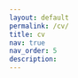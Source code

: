```yaml
---
layout: default
permalink: /cv/
title: cv
nav: true
nav_order: 5
description:
---
```


<div class="embed-responsive embed-responsive-16by9">
    <object class="embed-responsive-item" data="../assets/pdf/cv.pdf" type='application/pdf'></object>
</div>